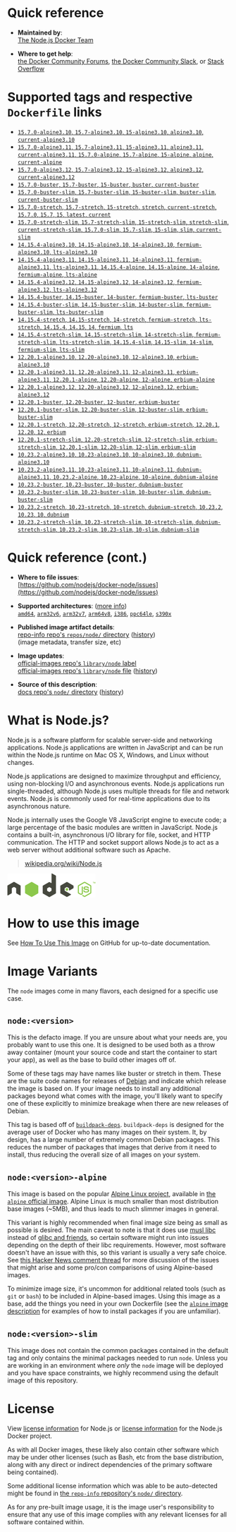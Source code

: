 <!--

********************************************************************************

WARNING:

    DO NOT EDIT "node/README.md"

    IT IS AUTO-GENERATED

    (from the other files in "node/" combined with a set of templates)

********************************************************************************

-->

# Quick reference

-	**Maintained by**:  
	[The Node.js Docker Team](https://github.com/nodejs/docker-node)

-	**Where to get help**:  
	[the Docker Community Forums](https://forums.docker.com/), [the Docker Community Slack](https://dockr.ly/slack), or [Stack Overflow](https://stackoverflow.com/search?tab=newest&q=docker)

# Supported tags and respective `Dockerfile` links

-	[`15.7.0-alpine3.10`, `15.7-alpine3.10`, `15-alpine3.10`, `alpine3.10`, `current-alpine3.10`](https://github.com/nodejs/docker-node/blob/fdf244039755aead02405a0c27336f225d402d1f/15/alpine3.10/Dockerfile)
-	[`15.7.0-alpine3.11`, `15.7-alpine3.11`, `15-alpine3.11`, `alpine3.11`, `current-alpine3.11`, `15.7.0-alpine`, `15.7-alpine`, `15-alpine`, `alpine`, `current-alpine`](https://github.com/nodejs/docker-node/blob/fdf244039755aead02405a0c27336f225d402d1f/15/alpine3.11/Dockerfile)
-	[`15.7.0-alpine3.12`, `15.7-alpine3.12`, `15-alpine3.12`, `alpine3.12`, `current-alpine3.12`](https://github.com/nodejs/docker-node/blob/fdf244039755aead02405a0c27336f225d402d1f/15/alpine3.12/Dockerfile)
-	[`15.7.0-buster`, `15.7-buster`, `15-buster`, `buster`, `current-buster`](https://github.com/nodejs/docker-node/blob/fdf244039755aead02405a0c27336f225d402d1f/15/buster/Dockerfile)
-	[`15.7.0-buster-slim`, `15.7-buster-slim`, `15-buster-slim`, `buster-slim`, `current-buster-slim`](https://github.com/nodejs/docker-node/blob/fdf244039755aead02405a0c27336f225d402d1f/15/buster-slim/Dockerfile)
-	[`15.7.0-stretch`, `15.7-stretch`, `15-stretch`, `stretch`, `current-stretch`, `15.7.0`, `15.7`, `15`, `latest`, `current`](https://github.com/nodejs/docker-node/blob/fdf244039755aead02405a0c27336f225d402d1f/15/stretch/Dockerfile)
-	[`15.7.0-stretch-slim`, `15.7-stretch-slim`, `15-stretch-slim`, `stretch-slim`, `current-stretch-slim`, `15.7.0-slim`, `15.7-slim`, `15-slim`, `slim`, `current-slim`](https://github.com/nodejs/docker-node/blob/fdf244039755aead02405a0c27336f225d402d1f/15/stretch-slim/Dockerfile)
-	[`14.15.4-alpine3.10`, `14.15-alpine3.10`, `14-alpine3.10`, `fermium-alpine3.10`, `lts-alpine3.10`](https://github.com/nodejs/docker-node/blob/ad676318f09f9dee821ac6704340000d75fe31bc/14/alpine3.10/Dockerfile)
-	[`14.15.4-alpine3.11`, `14.15-alpine3.11`, `14-alpine3.11`, `fermium-alpine3.11`, `lts-alpine3.11`, `14.15.4-alpine`, `14.15-alpine`, `14-alpine`, `fermium-alpine`, `lts-alpine`](https://github.com/nodejs/docker-node/blob/ad676318f09f9dee821ac6704340000d75fe31bc/14/alpine3.11/Dockerfile)
-	[`14.15.4-alpine3.12`, `14.15-alpine3.12`, `14-alpine3.12`, `fermium-alpine3.12`, `lts-alpine3.12`](https://github.com/nodejs/docker-node/blob/ad676318f09f9dee821ac6704340000d75fe31bc/14/alpine3.12/Dockerfile)
-	[`14.15.4-buster`, `14.15-buster`, `14-buster`, `fermium-buster`, `lts-buster`](https://github.com/nodejs/docker-node/blob/ad676318f09f9dee821ac6704340000d75fe31bc/14/buster/Dockerfile)
-	[`14.15.4-buster-slim`, `14.15-buster-slim`, `14-buster-slim`, `fermium-buster-slim`, `lts-buster-slim`](https://github.com/nodejs/docker-node/blob/ad676318f09f9dee821ac6704340000d75fe31bc/14/buster-slim/Dockerfile)
-	[`14.15.4-stretch`, `14.15-stretch`, `14-stretch`, `fermium-stretch`, `lts-stretch`, `14.15.4`, `14.15`, `14`, `fermium`, `lts`](https://github.com/nodejs/docker-node/blob/ad676318f09f9dee821ac6704340000d75fe31bc/14/stretch/Dockerfile)
-	[`14.15.4-stretch-slim`, `14.15-stretch-slim`, `14-stretch-slim`, `fermium-stretch-slim`, `lts-stretch-slim`, `14.15.4-slim`, `14.15-slim`, `14-slim`, `fermium-slim`, `lts-slim`](https://github.com/nodejs/docker-node/blob/ad676318f09f9dee821ac6704340000d75fe31bc/14/stretch-slim/Dockerfile)
-	[`12.20.1-alpine3.10`, `12.20-alpine3.10`, `12-alpine3.10`, `erbium-alpine3.10`](https://github.com/nodejs/docker-node/blob/ad676318f09f9dee821ac6704340000d75fe31bc/12/alpine3.10/Dockerfile)
-	[`12.20.1-alpine3.11`, `12.20-alpine3.11`, `12-alpine3.11`, `erbium-alpine3.11`, `12.20.1-alpine`, `12.20-alpine`, `12-alpine`, `erbium-alpine`](https://github.com/nodejs/docker-node/blob/ad676318f09f9dee821ac6704340000d75fe31bc/12/alpine3.11/Dockerfile)
-	[`12.20.1-alpine3.12`, `12.20-alpine3.12`, `12-alpine3.12`, `erbium-alpine3.12`](https://github.com/nodejs/docker-node/blob/ad676318f09f9dee821ac6704340000d75fe31bc/12/alpine3.12/Dockerfile)
-	[`12.20.1-buster`, `12.20-buster`, `12-buster`, `erbium-buster`](https://github.com/nodejs/docker-node/blob/ad676318f09f9dee821ac6704340000d75fe31bc/12/buster/Dockerfile)
-	[`12.20.1-buster-slim`, `12.20-buster-slim`, `12-buster-slim`, `erbium-buster-slim`](https://github.com/nodejs/docker-node/blob/ad676318f09f9dee821ac6704340000d75fe31bc/12/buster-slim/Dockerfile)
-	[`12.20.1-stretch`, `12.20-stretch`, `12-stretch`, `erbium-stretch`, `12.20.1`, `12.20`, `12`, `erbium`](https://github.com/nodejs/docker-node/blob/ad676318f09f9dee821ac6704340000d75fe31bc/12/stretch/Dockerfile)
-	[`12.20.1-stretch-slim`, `12.20-stretch-slim`, `12-stretch-slim`, `erbium-stretch-slim`, `12.20.1-slim`, `12.20-slim`, `12-slim`, `erbium-slim`](https://github.com/nodejs/docker-node/blob/ad676318f09f9dee821ac6704340000d75fe31bc/12/stretch-slim/Dockerfile)
-	[`10.23.2-alpine3.10`, `10.23-alpine3.10`, `10-alpine3.10`, `dubnium-alpine3.10`](https://github.com/nodejs/docker-node/blob/fdf244039755aead02405a0c27336f225d402d1f/10/alpine3.10/Dockerfile)
-	[`10.23.2-alpine3.11`, `10.23-alpine3.11`, `10-alpine3.11`, `dubnium-alpine3.11`, `10.23.2-alpine`, `10.23-alpine`, `10-alpine`, `dubnium-alpine`](https://github.com/nodejs/docker-node/blob/fdf244039755aead02405a0c27336f225d402d1f/10/alpine3.11/Dockerfile)
-	[`10.23.2-buster`, `10.23-buster`, `10-buster`, `dubnium-buster`](https://github.com/nodejs/docker-node/blob/fdf244039755aead02405a0c27336f225d402d1f/10/buster/Dockerfile)
-	[`10.23.2-buster-slim`, `10.23-buster-slim`, `10-buster-slim`, `dubnium-buster-slim`](https://github.com/nodejs/docker-node/blob/fdf244039755aead02405a0c27336f225d402d1f/10/buster-slim/Dockerfile)
-	[`10.23.2-stretch`, `10.23-stretch`, `10-stretch`, `dubnium-stretch`, `10.23.2`, `10.23`, `10`, `dubnium`](https://github.com/nodejs/docker-node/blob/fdf244039755aead02405a0c27336f225d402d1f/10/stretch/Dockerfile)
-	[`10.23.2-stretch-slim`, `10.23-stretch-slim`, `10-stretch-slim`, `dubnium-stretch-slim`, `10.23.2-slim`, `10.23-slim`, `10-slim`, `dubnium-slim`](https://github.com/nodejs/docker-node/blob/fdf244039755aead02405a0c27336f225d402d1f/10/stretch-slim/Dockerfile)

# Quick reference (cont.)

-	**Where to file issues**:  
	[https://github.com/nodejs/docker-node/issues](https://github.com/nodejs/docker-node/issues)

-	**Supported architectures**: ([more info](https://github.com/docker-library/official-images#architectures-other-than-amd64))  
	[`amd64`](https://hub.docker.com/r/amd64/node/), [`arm32v6`](https://hub.docker.com/r/arm32v6/node/), [`arm32v7`](https://hub.docker.com/r/arm32v7/node/), [`arm64v8`](https://hub.docker.com/r/arm64v8/node/), [`i386`](https://hub.docker.com/r/i386/node/), [`ppc64le`](https://hub.docker.com/r/ppc64le/node/), [`s390x`](https://hub.docker.com/r/s390x/node/)

-	**Published image artifact details**:  
	[repo-info repo's `repos/node/` directory](https://github.com/docker-library/repo-info/blob/master/repos/node) ([history](https://github.com/docker-library/repo-info/commits/master/repos/node))  
	(image metadata, transfer size, etc)

-	**Image updates**:  
	[official-images repo's `library/node` label](https://github.com/docker-library/official-images/issues?q=label%3Alibrary%2Fnode)  
	[official-images repo's `library/node` file](https://github.com/docker-library/official-images/blob/master/library/node) ([history](https://github.com/docker-library/official-images/commits/master/library/node))

-	**Source of this description**:  
	[docs repo's `node/` directory](https://github.com/docker-library/docs/tree/master/node) ([history](https://github.com/docker-library/docs/commits/master/node))

# What is Node.js?

Node.js is a software platform for scalable server-side and networking applications. Node.js applications are written in JavaScript and can be run within the Node.js runtime on Mac OS X, Windows, and Linux without changes.

Node.js applications are designed to maximize throughput and efficiency, using non-blocking I/O and asynchronous events. Node.js applications run single-threaded, although Node.js uses multiple threads for file and network events. Node.js is commonly used for real-time applications due to its asynchronous nature.

Node.js internally uses the Google V8 JavaScript engine to execute code; a large percentage of the basic modules are written in JavaScript. Node.js contains a built-in, asynchronous I/O library for file, socket, and HTTP communication. The HTTP and socket support allows Node.js to act as a web server without additional software such as Apache.

> [wikipedia.org/wiki/Node.js](https://en.wikipedia.org/wiki/Node.js)

![logo](https://raw.githubusercontent.com/docker-library/docs/01c12653951b2fe592c1f93a13b4e289ada0e3a1/node/logo.png)

# How to use this image

See [How To Use This Image](https://github.com/nodejs/docker-node/blob/master/README.md#how-to-use-this-image) on GitHub for up-to-date documentation.

# Image Variants

The `node` images come in many flavors, each designed for a specific use case.

## `node:<version>`

This is the defacto image. If you are unsure about what your needs are, you probably want to use this one. It is designed to be used both as a throw away container (mount your source code and start the container to start your app), as well as the base to build other images off of.

Some of these tags may have names like buster or stretch in them. These are the suite code names for releases of [Debian](https://wiki.debian.org/DebianReleases) and indicate which release the image is based on. If your image needs to install any additional packages beyond what comes with the image, you'll likely want to specify one of these explicitly to minimize breakage when there are new releases of Debian.

This tag is based off of [`buildpack-deps`](https://hub.docker.com/_/buildpack-deps/). `buildpack-deps` is designed for the average user of Docker who has many images on their system. It, by design, has a large number of extremely common Debian packages. This reduces the number of packages that images that derive from it need to install, thus reducing the overall size of all images on your system.

## `node:<version>-alpine`

This image is based on the popular [Alpine Linux project](https://alpinelinux.org), available in [the `alpine` official image](https://hub.docker.com/_/alpine). Alpine Linux is much smaller than most distribution base images (~5MB), and thus leads to much slimmer images in general.

This variant is highly recommended when final image size being as small as possible is desired. The main caveat to note is that it does use [musl libc](https://musl.libc.org) instead of [glibc and friends](https://www.etalabs.net/compare_libcs.html), so certain software might run into issues depending on the depth of their libc requirements. However, most software doesn't have an issue with this, so this variant is usually a very safe choice. See [this Hacker News comment thread](https://news.ycombinator.com/item?id=10782897) for more discussion of the issues that might arise and some pro/con comparisons of using Alpine-based images.

To minimize image size, it's uncommon for additional related tools (such as `git` or `bash`) to be included in Alpine-based images. Using this image as a base, add the things you need in your own Dockerfile (see the [`alpine` image description](https://hub.docker.com/_/alpine/) for examples of how to install packages if you are unfamiliar).

## `node:<version>-slim`

This image does not contain the common packages contained in the default tag and only contains the minimal packages needed to run `node`. Unless you are working in an environment where *only* the `node` image will be deployed and you have space constraints, we highly recommend using the default image of this repository.

# License

View [license information](https://github.com/nodejs/node/blob/master/LICENSE) for Node.js or [license information](https://github.com/nodejs/docker-node/blob/master/LICENSE) for the Node.js Docker project.

As with all Docker images, these likely also contain other software which may be under other licenses (such as Bash, etc from the base distribution, along with any direct or indirect dependencies of the primary software being contained).

Some additional license information which was able to be auto-detected might be found in [the `repo-info` repository's `node/` directory](https://github.com/docker-library/repo-info/tree/master/repos/node).

As for any pre-built image usage, it is the image user's responsibility to ensure that any use of this image complies with any relevant licenses for all software contained within.
